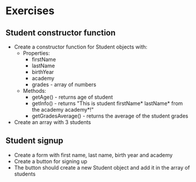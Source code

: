 # Exercises 
## Student constructor function
* Create a constructor function for Student objects with:
  * Properties:
    * firstName
    * lastName
    * birthYear
    * academy 
    * grades - array of numbers
  * Methods:
    * getAge() - returns age of student
    * getInfo() - returns "This is student firstName* lastName* from the academy academy*!"
    * getGradesAverage() - returns the average of the student grades
* Create an array with 3 students
## Student signup
* Create a form with first name, last name, birth year and academy
* Create a button for signing up
* The button should create a new Student object and add it in the array of students
